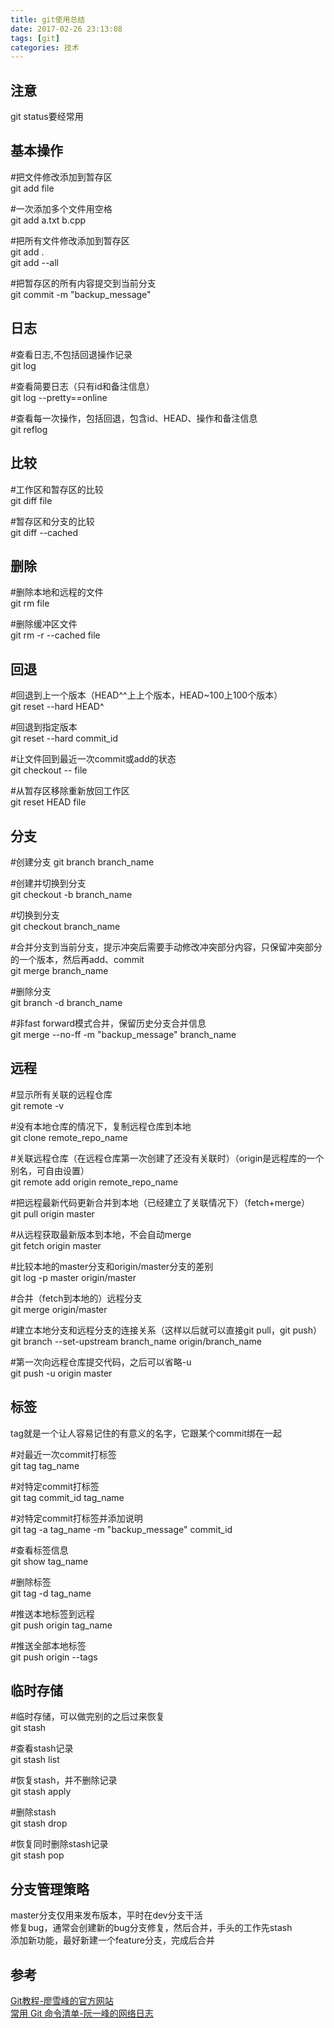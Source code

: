 ```yaml
---
title: git使用总结
date: 2017-02-26 23:13:08
tags: [git]
categories: 技术
---
```

## 注意
git status要经常用  

## 基本操作
#把文件修改添加到暂存区  
git add  file  
<!-- more -->

#一次添加多个文件用空格  
git add a.txt b.cpp  

#把所有文件修改添加到暂存区  
git add  .  
git add --all  

#把暂存区的所有内容提交到当前分支  
git commit  -m "backup_message"  

## 日志
#查看日志,不包括回退操作记录  
git log  

#查看简要日志（只有id和备注信息）  
git log --pretty==online  

#查看每一次操作，包括回退，包含id、HEAD、操作和备注信息  
git reflog  

## 比较
#工作区和暂存区的比较  
git diff file  

#暂存区和分支的比较  
git diff --cached  

## 删除
#删除本地和远程的文件  
git rm file  

#删除缓冲区文件  
git rm -r --cached file  

## 回退
#回退到上一个版本（HEAD^^上上个版本，HEAD~100上100个版本）   
git reset --hard HEAD^  

#回退到指定版本  
git reset --hard commit_id  

#让文件回到最近一次commit或add的状态  
git checkout -- file  

#从暂存区移除重新放回工作区  
git reset HEAD file  

## 分支
#创建分支
git branch branch_name  

#创建并切换到分支  
git checkout -b branch_name  

#切换到分支  
git checkout branch_name  

#合并分支到当前分支，提示冲突后需要手动修改冲突部分内容，只保留冲突部分的一个版本，然后再add、commit  
git merge branch_name  

#删除分支  
git branch -d branch_name  

#非fast forward模式合并，保留历史分支合并信息  
git merge --no-ff -m "backup_message" branch_name  

## 远程
#显示所有关联的远程仓库  
git remote -v  

#没有本地仓库的情况下，复制远程仓库到本地  
git clone remote_repo_name  

#关联远程仓库（在远程仓库第一次创建了还没有关联时）（origin是远程库的一个别名，可自由设置）  
git remote add origin remote_repo_name  

#把远程最新代码更新合并到本地（已经建立了关联情况下）（fetch+merge）  
git pull origin master  

#从远程获取最新版本到本地，不会自动merge  
git fetch origin master  

#比较本地的master分支和origin/master分支的差别  
git log -p master origin/master  

#合并（fetch到本地的）远程分支  
git merge origin/master  

#建立本地分支和远程分支的连接关系（这样以后就可以直接git pull，git push）  
git branch --set-upstream branch_name origin/branch_name  

#第一次向远程仓库提交代码，之后可以省略-u  
git push -u origin master  

## 标签
tag就是一个让人容易记住的有意义的名字，它跟某个commit绑在一起  

#对最近一次commit打标签  
git tag tag_name  

#对特定commit打标签  
git tag commit_id tag_name  

#对特定commit打标签并添加说明  
git tag -a tag_name -m "backup_message" commit_id  

#查看标签信息  
git show tag_name  

#删除标签  
git tag -d tag_name  

#推送本地标签到远程  
git push origin tag_name  

#推送全部本地标签  
git push origin --tags  

## 临时存储
#临时存储，可以做完别的之后过来恢复  
git stash  

#查看stash记录  
git stash list  

#恢复stash，并不删除记录  
git stash apply  

#删除stash  
git stash drop  

#恢复同时删除stash记录  
git stash pop  

## 分支管理策略
master分支仅用来发布版本，平时在dev分支干活  
修复bug，通常会创建新的bug分支修复，然后合并，手头的工作先stash  
添加新功能，最好新建一个feature分支，完成后合并
## 参考
[Git教程-廖雪峰的官方网站](http://www.liaoxuefeng.com/wiki/0013739516305929606dd18361248578c67b8067c8c017b000)  
[常用 Git 命令清单-阮一峰的网络日志](http://www.ruanyifeng.com/blog/2015/12/git-cheat-sheet.html)